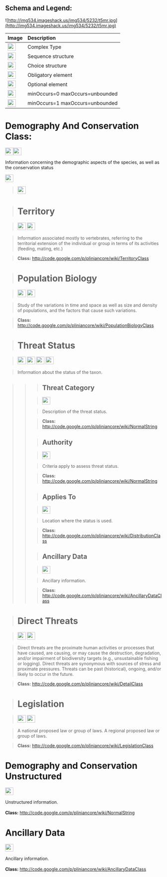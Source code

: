 <h2><b>Schema and Legend:</b></h2>


![http://img534.imageshack.us/img534/5232/t5mr.jpg](http://img534.imageshack.us/img534/5232/t5mr.jpg)


|Image|Description|
|:----|:----------|
|<img src='http://imageshack.us/a/img16/5397/multipleg.jpg' width='26' height='24' />|Complex Type|
|<img src='http://img6.imageshack.us/img6/1315/sequencej.jpg' width='26' height='24' />|Sequence structure|
|<img src='http://img266.imageshack.us/img266/2791/choice.jpg' width='26' height='24' />|Choice structure|
|<img src='http://img52.imageshack.us/img52/2777/elementkw.jpg' width='26' height='24' />|Obligatory element|
|<img src='http://img585.imageshack.us/img585/4808/optional.jpg' width='26' height='24' />|Optional element|
|<img src='http://img19.imageshack.us/img19/4356/infinitol.jpg' width='26' height='24' />|minOccurs=0 maxOccurs=unbounded|
|<img src='http://img198.imageshack.us/img198/6134/unoinfinito.jpg' width='26' height='24' />|minOccurs=1 maxOccurs=unbounded|


<h1><b>Demography And Conservation Class:</b></h1>

<img src='http://imageshack.us/a/img16/5397/multipleg.jpg' width='26' height='24' /><img src='http://img6.imageshack.us/img6/1315/sequencej.jpg' width='26' height='24' />

Information concerning the demographic aspects of the species, as well as the conservation status

<img src='http://img266.imageshack.us/img266/2791/choice.jpg' width='26' height='24' />

> <img src='http://img6.imageshack.us/img6/1315/sequencej.jpg' width='26' height='24' />

> # Territory #

> <img src='http://img585.imageshack.us/img585/4808/optional.jpg' width='26' height='24' /> <img src='http://imageshack.us/a/img16/5397/multipleg.jpg' width='26' height='24' />

> Information associated mostly to vertebrates, referring to the territorial extension of the individual or group in terms of its activities (feeding, mating, etc.)

> <b>Class:</b> http://code.google.com/p/pliniancore/wiki/TerritoryClass


> # Population Biology #

> <img src='http://img585.imageshack.us/img585/4808/optional.jpg' width='26' height='24' /> <img src='http://imageshack.us/a/img16/5397/multipleg.jpg' width='26' height='24' />

> Study of the variations in time and space as well as size and density of populations, and the factors that cause such variations.

> <b>Class:</b> http://code.google.com/p/pliniancore/wiki/PopulationBiologyClass

> # Threat Status #

> <img src='http://img585.imageshack.us/img585/4808/optional.jpg' width='26' height='24' /> <img src='http://imageshack.us/a/img16/5397/multipleg.jpg' width='26' height='24' /> <img src='http://img6.imageshack.us/img6/1315/sequencej.jpg' width='26' height='24' /> <img src='http://img19.imageshack.us/img19/4356/infinitol.jpg' width='26' height='24' />

> Information about the status of the taxon.
<blockquote><blockquote>
<blockquote><h2>Threat Category</h2></blockquote></li></ul>

> <img src='http://img52.imageshack.us/img52/2777/elementkw.jpg' width='26' height='24' />

> Description of the threat status.

> <b>Class:</b> http://code.google.com/p/pliniancore/wiki/NormalString

> ## Authority ##

> <img src='http://img585.imageshack.us/img585/4808/optional.jpg' width='26' height='24' />

> Criteria apply to assess threat status.

> <b>Class:</b> http://code.google.com/p/pliniancore/wiki/NormalString


> ## Applies To ##

> <img src='http://img585.imageshack.us/img585/4808/optional.jpg' width='26' height='24' />

> Location where the status is used.

> <b>Class:</b> http://code.google.com/p/pliniancore/wiki/DistributionClass

> ## Ancillary Data ##

> <img src='http://img19.imageshack.us/img19/4356/infinitol.jpg' width='26' height='24' />

> Ancillary information.

> <b>Class:</b> http://code.google.com/p/pliniancore/wiki/AncillaryDataClass
</blockquote></blockquote>
</li></ul><blockquote><h1>Direct Threats</h1></blockquote>

<blockquote><img src='http://img585.imageshack.us/img585/4808/optional.jpg' width='26' height='24' /> <img src='http://imageshack.us/a/img16/5397/multipleg.jpg' width='26' height='24' /></blockquote>

<blockquote>Direct threats are the proximate human activities or processes that have caused, are causing, or may cause the destruction, degradation, and/or impairment of biodiversity targets (e.g., unsustainable fishing or logging). Direct threats are synonymous with sources of stress and proximate pressures. Threats can be past (historical), ongoing, and/or likely to occur in the future.</blockquote>

<blockquote><b>Class:</b> <a href='http://code.google.com/p/pliniancore/wiki/DetailClass'>http://code.google.com/p/pliniancore/wiki/DetailClass</a></blockquote>

<blockquote><h1>Legislation</h1></blockquote>

<blockquote><img src='http://img585.imageshack.us/img585/4808/optional.jpg' width='26' height='24' /> <img src='http://imageshack.us/a/img16/5397/multipleg.jpg' width='26' height='24' /></blockquote>

<blockquote>A national proposed  law or group of laws. A regional proposed  law or group of laws.</blockquote>

<blockquote><b>Class:</b> <a href='http://code.google.com/p/pliniancore/wiki/LegislationClass'>http://code.google.com/p/pliniancore/wiki/LegislationClass</a></blockquote>

<h1>Demography and Conservation Unstructured</h1>

<img src='http://img585.imageshack.us/img585/4808/optional.jpg' width='26' height='24' />

Unstructured information.<br>
<br>
<b>Class:</b> <a href='http://code.google.com/p/pliniancore/wiki/NormalString'>http://code.google.com/p/pliniancore/wiki/NormalString</a>

<h1>Ancillary Data</h1>

<img src='http://img19.imageshack.us/img19/4356/infinitol.jpg' width='26' height='24' />

Ancillary information.<br>
<br>
<b>Class:</b> <a href='http://code.google.com/p/pliniancore/wiki/AncillaryDataClass'>http://code.google.com/p/pliniancore/wiki/AncillaryDataClass</a>